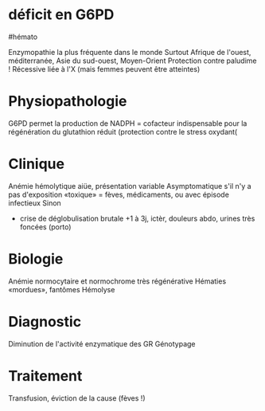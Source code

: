 # déficit en G6PD
#hémato 


Enzymopathie la plus fréquente dans le monde
Surtout Afrique de l'ouest, méditerranée, Asie du sud-ouest, Moyen-Orient
Protection contre paludime !
Récessive liée à l'X (mais femmes peuvent être atteintes)


# Physiopathologie

G6PD permet la production de NADPH = cofacteur indispensable pour la régénération du glutathion réduit (protection contre le stress oxydant(

# Clinique

Anémie hémolytique aiüe, présentation variable
Asymptomatique s'il n'y a pas d'exposition «toxique» = fèves, médicaments, ou avec épisode infectieux
Sinon 
- crise de déglobulisation brutale +1 à 3j, ictèr, douleurs abdo, urines très foncées (porto)

# Biologie

Anémie normocytaire et normochrome très régénérative
  Hématies «mordues», fantômes
  Hémolyse

# Diagnostic

Diminution de l'activité enzymatique des GR
  Génotypage

# Traitement

Transfusion, éviction de la cause (fèves !)
